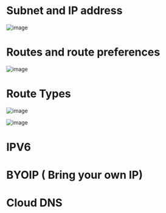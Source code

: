 # Subnet and IP address

![image](https://github.com/user-attachments/assets/2e62c514-6c84-43ce-a3cc-39cb5cc0c30b)


# Routes and route preferences

![image](https://github.com/user-attachments/assets/6ddd00ed-3373-4464-9d3c-45adb939dd83)

# Route Types


![image](https://github.com/user-attachments/assets/0d71f4dd-b8bb-4bd0-8420-c51a10a1d91c)

![image](https://github.com/user-attachments/assets/fd3f906f-7720-454d-8c86-cb0fe24116b4)





# IPV6


# BYOIP ( Bring your own IP)

# Cloud DNS


